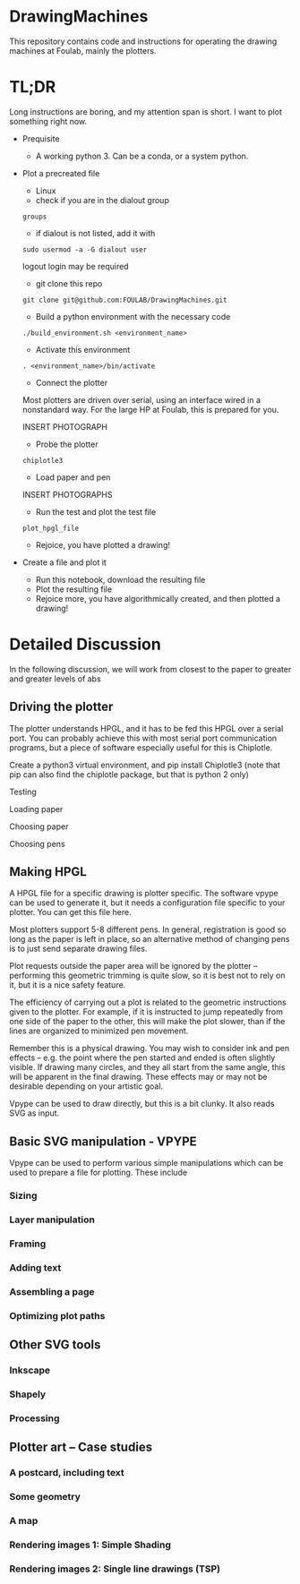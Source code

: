 # DrawingMachines
This repository contains code and instructions for operating the drawing machines at Foulab, mainly the plotters.


# TL;DR

Long instructions are boring, and my attention span is short.  I want to plot something right now.

- Prequisite
  - A working python 3.  Can be a conda, or a system python.

- Plot a precreated file
  - Linux
  - check if you are in the dialout group
  ```
  groups
  ```
  - if dialout is not listed, add it with 
  ```
  sudo usermod -a -G dialout user
  ```
  logout login may be required
  - git clone this repo
  ```
  git clone git@github.com:FOULAB/DrawingMachines.git
  ```
  - Build a python environment with the necessary code
  ```
  ./build_environment.sh <environment_name>
  ```
  - Activate this environment
  ```
  . <environment_name>/bin/activate
  ```
  - Connect the plotter
  
  Most plotters are driven over serial, using an interface wired in a nonstandard way. For the large HP at Foulab, this is prepared for you.  

  INSERT PHOTOGRAPH
  
  - Probe the plotter
  ```
  chiplotle3
  ```
  - Load paper and pen

  INSERT PHOTOGRAPHS

  - Run the test and plot the test file
  ```
  plot_hpgl_file 
  ```
  - Rejoice, you have plotted a drawing!
- Create a file and plot it
  - Run this notebook, download the resulting file
  - Plot the resulting file
  - Rejoice more, you have algorithmically created, and then plotted a drawing!

# Detailed Discussion

In the following discussion, we will work from closest to the paper to greater and greater levels of abs

## Driving the plotter

The plotter understands HPGL, and it has to be fed this HPGL over a serial port.  You can probably achieve this with most serial port communication programs, but a piece of software especially useful for this is Chiplotle.

Create a python3 virtual environment, and pip install Chiplotle3   (note that pip can also find the chiplotle package, but that is python 2 only)

Testing

Loading paper

Choosing paper

Choosing pens

## Making HPGL

A HPGL file for a specific drawing is plotter specific.   The software vpype can be used to generate it, but it needs a configuration file specific to your plotter.  You can get this file here.

Most plotters support 5-8 different pens.  In general, registration is good so long as the paper is left in place, so an alternative method of changing pens is to just send separate drawing files.

Plot requests outside the paper area will be ignored by the plotter – performing this geometric trimming is quite slow, so it is best not to rely on it, but it is a nice safety feature.

The efficiency of carrying out a plot is related to the geometric instructions given to the plotter.  For example, if it is instructed to jump repeatedly from one side of the paper to the other, this will make the plot slower, than if the lines are organized to minimized pen movement.

Remember this is a physical drawing.  You may wish to consider ink and pen effects – e.g. the point where the pen started and ended is often slightly visible.  If drawing many circles, and they all start from the same angle, this will be apparent in the final drawing.  These effects may or may not be desirable depending on your artistic goal.

Vpype can be used to draw directly, but this is a bit clunky.  It also reads SVG as input.  

## Basic SVG manipulation - VPYPE

Vpype can be used to perform various simple manipulations which can be used to prepare a file for plotting.   These include

### Sizing
### Layer manipulation
### Framing
### Adding text
### Assembling a page
### Optimizing plot paths

## Other SVG tools

### Inkscape

### Shapely

### Processing

## Plotter art – Case studies

### A postcard, including text

### Some geometry

### A map

### Rendering images 1: Simple Shading

### Rendering images 2: Single line drawings (TSP)
